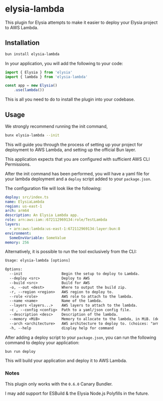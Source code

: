 # elysia-lambda

This plugin for Elysia attempts to make it easier to deploy your Elysia project to AWS Lambda.

## Installation

```bash
bun install elysia-lambda
```

In your application, you will add the following to your code:

```typescript
import { Elysia } from 'elysia'
import { lambda } from 'elysia-lambda'

const app = new Elysia()
    .use(lambda())
```

This is all you need to do to install the plugin into your codebase.

## Usage

We strongly recommend running the init command,

```bash
bunx elysia-lambda --init
```

This will guide you through the process of setting up your project for deployment to AWS Lambda, and setting up the official Bun layer.

This application expects that you are configured with sufficient AWS CLI Permissions.

After the init command has been performed, you will have a yaml file for your lambda deployment and a `deploy` script added to your `package.json`.


The configuration file will look like the following:

```yaml
deploy: src/index.ts
name: ElysiaLambda
region: us-east-1
arch: arm64
description: An Elysia Lambda app.
role: arn:aws:iam::672112969134:role/TestLambda
layers:
  - arn:aws:lambda:us-east-1:672112969134:layer:bun:8
environment: 
  SomeEnvVariable: SomeValue
memory: 256
```

Alternatively, it is possible to run the tool exclusively from the CLI:

```txt
Usage: elysia-lambda [options]

Options:
  --init                  Begin the setup to deploy to Lambda.
  --deploy <src>          Deploy to AWS
  --build <src>           Build for AWS
  -o, --out <dest>        Where to output the build zip.
  -r, --region <region>   AWS region to deploy to.
  --role <role>           AWS role to attach to the lambda.
  --name <name>           Name of the lambda.
  --layers <layers...>    AWS layers to attach to the lambda.
  -c , --config <config>  Path to a yaml/json config file.
  --description <desc>    Description of the lambda.
  --memory <MiB>          Memory to allocate to the lambda, in MiB. (default: "128")
  --arch <architecture>   AWS architecture to deploy to. (choices: "arm64", "x64")
  -h, --help              display help for command
  ```

After adding a deploy script to your `package.json`, you can run the following command to deploy your application:

```bash
bun run deploy
```

This will build your application and deploy it to AWS Lambda.

### Notes 

This plugin only works with the `0.6.0` Canary Bundler. 

I may add support for ESBuild & the Elysia Node.js Polyfills in the future.